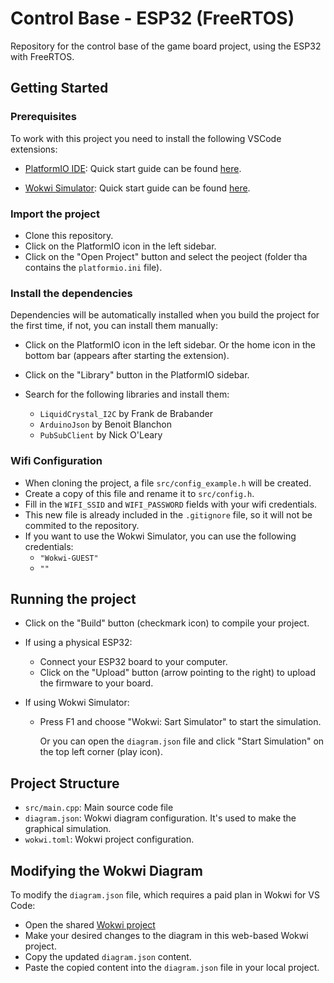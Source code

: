 # Control Base - ESP32 (FreeRTOS)

Repository for the control base of the game board project, using the ESP32 with FreeRTOS.

## Getting Started

### Prerequisites
To work with this project you need to install the following VSCode extensions:
- [PlatformIO IDE](https://marketplace.visualstudio.com/items?itemName=platformio.platformio-ide): 
    Quick start guide can be found [here](https://docs.platformio.org/en/latest/integration/ide/vscode.html#quick-start).

- [Wokwi Simulator](https://marketplace.visualstudio.com/items?itemName=Wokwi.wokwi-vscode):
    Quick start guide can be found [here](https://docs.wokwi.com/vscode/getting-started/).

### Import the project

- Clone this repository.
- Click on the PlatformIO icon in the left sidebar.
- Click on the "Open Project" button and select the peoject (folder tha contains the `platformio.ini` file).

### Install the dependencies
Dependencies will be automatically installed when you build the project for the first time, if not, you can install them manually:
- Click on the PlatformIO icon in the left sidebar. Or the home icon in the bottom bar (appears after starting the extension).

- Click on the "Library" button in the PlatformIO sidebar.
- Search for the following libraries and install them:
  - `LiquidCrystal_I2C` by Frank de Brabander
  - `ArduinoJson` by Benoit Blanchon
  - `PubSubClient` by Nick O'Leary

### Wifi Configuration
- When cloning the project, a file `src/config_example.h` will be created.
- Create a copy of this file and rename it to `src/config.h`.
- Fill in the `WIFI_SSID` and `WIFI_PASSWORD` fields with your wifi credentials.
- This new file is already included in the `.gitignore` file, so it will not be commited to the repository.
- If you want to use the Wokwi Simulator, you can use the following credentials:
    - `"Wokwi-GUEST"`
    - `""`

## Running the project
- Click on the "Build" button (checkmark icon) to compile your project.

- If using a physical ESP32:
    - Connect your ESP32 board to your computer.
    - Click on the "Upload" button (arrow pointing to the right) to upload the firmware to your board.

- If using Wokwi Simulator:
    - Press F1 and choose "Wokwi: Sart Simulator" to start the simulation. 

        Or you can open the `diagram.json` file and click "Start Simulation" on the top left corner (play icon).


## Project Structure

- `src/main.cpp`: Main source code file
- `diagram.json`: Wokwi diagram configuration. It's used to make the graphical simulation.
- `wokwi.toml`: Wokwi project configuration.


## Modifying the Wokwi Diagram

To modify the `diagram.json` file, which requires a paid plan in Wokwi for VS Code:

- Open the shared [Wokwi project](https://wokwi.com/projects/412546736065333249)
- Make your desired changes to the diagram in this web-based Wokwi project.
- Copy the updated `diagram.json` content.
- Paste the copied content into the `diagram.json` file in your local project.